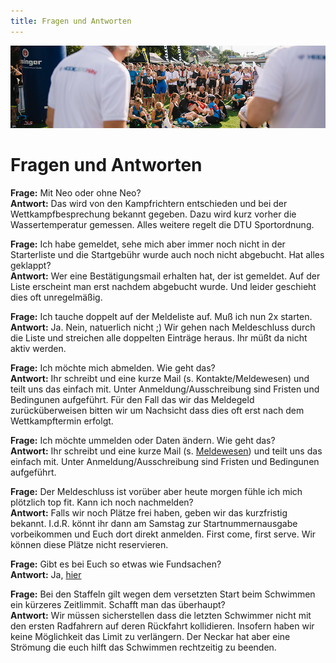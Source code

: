 ```yaml
---
title: Fragen und Antworten
---
```


![Fragen und Antworten](/img/banner/Fragen_und_Antworten.png)

# Fragen und Antworten

**Frage:** Mit Neo oder ohne Neo?  
**Antwort:** Das wird von den Kampfrichtern entschieden und bei der Wettkampfbesprechung bekannt gegeben. Dazu wird kurz vorher die Wassertemperatur gemessen. Alles weitere regelt die DTU Sportordnung.

  **Frage:** Ich habe gemeldet, sehe mich aber immer noch nicht in der Starterliste und die Startgebühr wurde auch noch nicht abgebucht. Hat alles geklappt?  
  **Antwort:** Wer eine Bestätigungsmail erhalten hat, der ist gemeldet. Auf der Liste erscheint man erst nachdem abgebucht wurde. Und leider geschieht dies oft unregelmäßig.

  **Frage:** Ich tauche doppelt auf der Meldeliste auf. Muß ich nun 2x starten.  
  **Antwort:** Ja. Nein, natuerlich nicht ;) Wir gehen nach Meldeschluss durch die Liste und streichen alle doppelten Einträge heraus. Ihr müßt da nicht aktiv werden.

  **Frage:** Ich möchte mich abmelden. Wie geht das?  
  **Antwort:** Ihr schreibt und eine kurze Mail (s. Kontakte/Meldewesen) und teilt uns das einfach mit. Unter Anmeldung/Ausschreibung sind Fristen und Bedingunen aufgeführt. Für den Fall das wir das Meldegeld zurücküberweisen bitten wir um Nachsicht dass dies oft erst nach dem Wettkampftermin erfolgt.

  **Frage:** Ich möchte ummelden oder Daten ändern. Wie geht das?  
  **Antwort:** Ihr schreibt und eine kurze Mail (s. [Meldewesen](/Kontakt/Orga)) und teilt uns das einfach mit. Unter Anmeldung/Ausschreibung sind Fristen und Bedingunen aufgeführt.

  **Frage:** Der Meldeschluss ist vorüber aber heute morgen fühle ich mich plötzlich top fit. Kann ich noch nachmelden?  
  **Antwort:** Falls wir noch Plätze frei haben, geben wir das kurzfristig bekannt. I.d.R. könnt ihr dann am Samstag zur Startnummernausgabe vorbeikommen und Euch dort direkt anmelden. First come, first serve. Wir können diese Plätze nicht reservieren.

  **Frage:** Gibt es bei Euch so etwas wie Fundsachen?  
  **Antwort:** Ja, [hier](https://www.heidelbergman.de/rund-um/fragen-und-antworten/9-rund-um/96-fundsachen)

   **Frage:** Bei den Staffeln gilt wegen dem versetzten Start beim Schwimmen ein kürzeres Zeitlimmit. Schafft man das überhaupt?  
  **Antwort:** Wir müssen sicherstellen dass die letzten Schwimmer nicht mit den ersten Radfahrern auf deren Rückfahrt kollidieren. Insofern haben wir keine Möglichkeit das Limit zu verlängern. Der Neckar hat aber eine Strömung die euch hilft das Schwimmen rechtzeitig zu beenden.

 